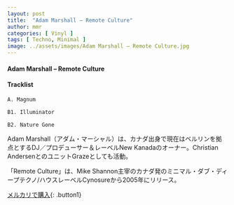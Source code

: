 ```yaml
---
layout: post
title:  "Adam Marshall – Remote Culture"
author: mmr
categories: [ Vinyl ]
tags: [ Techno, Minimal ]
image: ../assets/images/Adam Marshall – Remote Culture.jpg
---
```


#### Adam Marshall – Remote Culture

#### Tracklist
```md
A. Magnum

B1. Illuminator

B2. Nature Gone
```

Adam Marshall（アダム・マーシャル）は、カナダ出身で現在はベルリンを拠点とするDJ／プロデューサー＆レーベルNew Kanadaのオーナー。Christian AndersenとのユニットGrazeとしても活動。

「Remote Culture」は、Mike Shannon主宰のカナダ発のミニマル・ダブ・ディープテクノ/ハウスレーベルCynosureから2005年にリリース。

[メルカリで購入](https://jp.mercari.com/item/m22710623242){: .button1}

